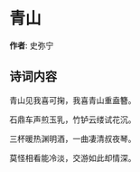 # 青山

**作者**: 史弥宁

## 诗词内容

青山见我喜可掬，我喜青山重盍簪。

石鼎车声煎玉乳，竹𬬻云缕试花沉。

三杯暖热渊明酒，一曲凄清叔夜琴。

莫怪相看能冷淡，交游如此却情深。


